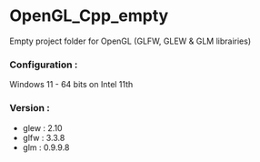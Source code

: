 # OpenGL_Cpp_empty
Empty project folder for OpenGL (GLFW, GLEW &amp; GLM librairies)

### Configuration :
Windows 11 - 64 bits on Intel 11th

### Version :
  - glew : 2.10
  - glfw : 3.3.8
  - glm : 0.9.9.8
